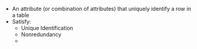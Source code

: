 - An attribute (or combination of attributes) that uniquely identify a row in a table
- Satisfy:
	- Unique Identification
	- Nonredundancy
	- 